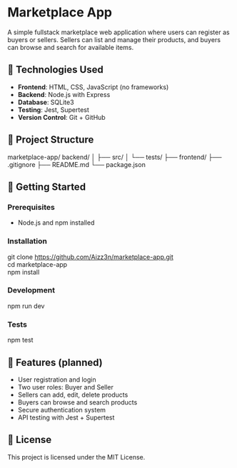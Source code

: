 # Marketplace App

A simple fullstack marketplace web application where users can register as buyers or sellers. Sellers can list and manage their products, and buyers can browse and search for available items.

## 🔧 Technologies Used

- **Frontend**: HTML, CSS, JavaScript (no frameworks)
- **Backend**: Node.js with Express
- **Database**: SQLite3
- **Testing**: Jest, Supertest
- **Version Control**: Git + GitHub

## 📁 Project Structure

marketplace-app/
backend/
│ ├── src/
│ └── tests/
├── frontend/
├── .gitignore
├── README.md
└── package.json

## 🚀 Getting Started

### Prerequisites

- Node.js and npm installed

### Installation

git clone https://github.com/Aizz3n/marketplace-app.git  
cd marketplace-app  
npm install

### Development

npm run dev

### Tests

npm test

## 🧠 Features (planned)

- User registration and login
- Two user roles: Buyer and Seller
- Sellers can add, edit, delete products
- Buyers can browse and search products
- Secure authentication system
- API testing with Jest + Supertest

## 📌 License

This project is licensed under the MIT License.
